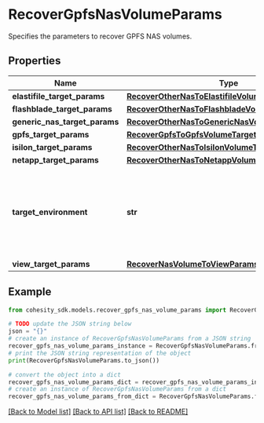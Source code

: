 # RecoverGpfsNasVolumeParams

Specifies the parameters to recover GPFS NAS volumes.

## Properties

Name | Type | Description | Notes
------------ | ------------- | ------------- | -------------
**elastifile_target_params** | [**RecoverOtherNasToElastifileVolumeTargetParams**](RecoverOtherNasToElastifileVolumeTargetParams.md) |  | [optional] 
**flashblade_target_params** | [**RecoverOtherNasToFlashbladeVolumeTargetParams**](RecoverOtherNasToFlashbladeVolumeTargetParams.md) |  | [optional] 
**generic_nas_target_params** | [**RecoverOtherNasToGenericNasVolumeTargetParams**](RecoverOtherNasToGenericNasVolumeTargetParams.md) |  | [optional] 
**gpfs_target_params** | [**RecoverGpfsToGpfsVolumeTargetParams**](RecoverGpfsToGpfsVolumeTargetParams.md) |  | [optional] 
**isilon_target_params** | [**RecoverOtherNasToIsilonVolumeTargetParams**](RecoverOtherNasToIsilonVolumeTargetParams.md) |  | [optional] 
**netapp_target_params** | [**RecoverOtherNasToNetappVolumeTargetParams**](RecoverOtherNasToNetappVolumeTargetParams.md) |  | [optional] 
**target_environment** | **str** | Specifies the environment of the recovery target. The corresponding params below must be filled out. | 
**view_target_params** | [**RecoverNasVolumeToViewParams**](RecoverNasVolumeToViewParams.md) |  | [optional] 

## Example

```python
from cohesity_sdk.models.recover_gpfs_nas_volume_params import RecoverGpfsNasVolumeParams

# TODO update the JSON string below
json = "{}"
# create an instance of RecoverGpfsNasVolumeParams from a JSON string
recover_gpfs_nas_volume_params_instance = RecoverGpfsNasVolumeParams.from_json(json)
# print the JSON string representation of the object
print(RecoverGpfsNasVolumeParams.to_json())

# convert the object into a dict
recover_gpfs_nas_volume_params_dict = recover_gpfs_nas_volume_params_instance.to_dict()
# create an instance of RecoverGpfsNasVolumeParams from a dict
recover_gpfs_nas_volume_params_from_dict = RecoverGpfsNasVolumeParams.from_dict(recover_gpfs_nas_volume_params_dict)
```
[[Back to Model list]](../README.md#documentation-for-models) [[Back to API list]](../README.md#documentation-for-api-endpoints) [[Back to README]](../README.md)


